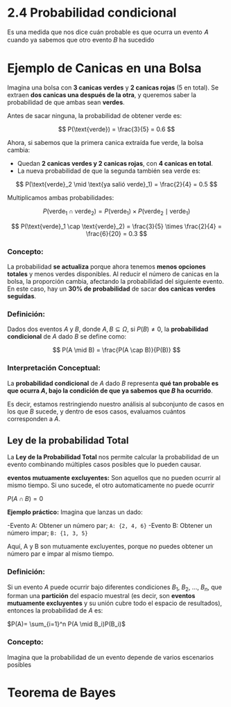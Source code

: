 # 2.4 Probabilidad condicional

Es una medida que nos dice cuán probable es que ocurra un evento 𝐴 cuando ya sabemos que otro evento 𝐵 ha sucedido

# Ejemplo de Canicas en una Bolsa

Imagina una bolsa con **3 canicas verdes** y **2 canicas rojas** (5 en total). Se extraen **dos canicas una después de la otra**, y queremos saber la probabilidad de que ambas sean **verdes**.

Antes de sacar ninguna, la probabilidad de obtener verde es:

$$
P(\text{verde}) = \frac{3}{5} = 0.6
$$

Ahora, si sabemos que la primera canica extraída fue verde, la bolsa cambia:

- Quedan **2 canicas verdes y 2 canicas rojas**, con **4 canicas en total**.
- La nueva probabilidad de que la segunda también sea verde es:

$$
P(\text{verde}_2 \mid \text{ya salió verde}_1) = \frac{2}{4} = 0.5
$$

Multiplicamos ambas probabilidades:

$$
P(\text{verde}_1 \cap \text{verde}_2) = P(\text{verde}_1) \times P(\text{verde}_2 \mid \text{verde}_1)
$$

$$
P(\text{verde}_1 \cap \text{verde}_2) = \frac{3}{5} \times \frac{2}{4} = \frac{6}{20} = 0.3
$$

### **Concepto:**
La probabilidad **se actualiza** porque ahora tenemos **menos opciones totales** y menos verdes disponibles. Al reducir el número de canicas en la bolsa, la proporción cambia, afectando la probabilidad del siguiente evento. En este caso, hay un **30% de probabilidad** de sacar **dos canicas verdes seguidas**.

### **Definición:**  
Dados dos eventos $A$ y $B$, donde $A, B \subseteq \Omega$, si $P(B) \neq 0$, la **probabilidad condicional** de $A$ dado $B$ se define como:

$$
P(A \mid B) = \frac{P(A \cap B)}{P(B)}
$$

### **Interpretación Conceptual:**  
La **probabilidad condicional** de $A$ dado $B$ representa **qué tan probable es que ocurra $A$, bajo la condición de que ya sabemos que $B$ ha ocurrido**.  

Es decir, estamos restringiendo nuestro análisis al subconjunto de casos en los que $B$ sucede, y dentro de esos casos, evaluamos cuántos corresponden a $A$.

## Ley de la probabilidad Total

La **Ley de la Probabilidad Total** nos permite calcular la probabilidad de un evento combinando múltiples casos posibles que lo pueden causar.

**eventos mutuamente excluyentes:** Son aquellos que no pueden ocurrir al mismo tiempo. Si uno sucede, el otro automaticamente no puede ocurrir

$P(A\cap B) = 0$

**Ejemplo práctico:** Imagina que lanzas un dado:

-Evento A: Obtener un número par; `A: {2, 4, 6}`
-Evento B: Obtener un número impar; `B: {1, 3, 5}`

Aquí, A y B son mutuamente excluyentes, porque no puedes obtener un número par e impar al mismo tiempo.

### **Definición:**

Si un evento $A$ puede ocurrir bajo diferentes condiciones $B_1$, $B_2$, ..., $B_n$, que forman una **partición** del espacio muestral (es decir, son **eventos mutuamente excluyentes**  y su unión cubre todo el espacio de resultados), entonces la probabilidad de $A$ es:

$P(A)= \sum_{i=1}^n P(A \mid B_i)P(B_i)$

### **Concepto:** 

Imagina que la probabilidad de un evento depende de varios escenarios posibles


# Teorema de Bayes




